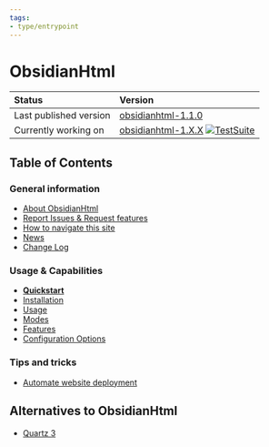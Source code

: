 ```yaml
---
tags:
- type/entrypoint
---
```

   
# ObsidianHtml   
| Status | Version|   
| :------ | :---|    
| Last published version | [obsidianhtml-1.1.0](https://pypi.org/project/obsidianhtml/) |   
| Currently working on | [obsidianhtml-1.X.X](https://github.com/obsidian-html/obsidian-html/issues/173)  [![TestSuite](https://github.com/obsidian-html/obsidian-html/actions/workflows/test.yml/badge.svg)](https://github.com/obsidian-html/obsidian-html/actions/workflows/test.yml)|   
   
## Table of Contents   
### General information   
   
- [About ObsidianHtml](General%20Information/About%20ObsidianHtml.md)   
- [Report Issues & Request features](General%20Information/Report%20Issues%20%26%20Request%20features.md)   
- [How to navigate this site](General%20Information/HTML%20tweaks.md)   
- [News](MOCs/News.md)   
- [Change Log](MOCs/Change%20Log.md)   
   
### Usage & Capabilities   
   
- **[Quickstart](Instructions/Quickstart.md)**   
- [Installation](Instructions/Installation.md)   
- [Usage](Instructions/Usage.md)   
- [Modes](Configurations/Modes.md)   
- [Features](MOCs/Features.md)   
- [Configuration Options](Configurations/Configuration%20Options.md)   
   
### Tips and tricks   
   
- [Automate website deployment](MOCs/Automate%20website%20deployment.md)    
   
## Alternatives to ObsidianHtml   
   
- [Quartz 3](Alternatives/Quartz%203.md)